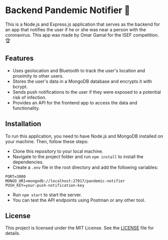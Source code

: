 # Backend Pandemic Notifier 🚨

This is a Node.js and Express.js application that serves as the backend for an app that notifies the user if he or she was near a person with the coronavirus. This app was made by Omar Gamal for the ISEF competition. 🏆

## Features

- Uses geolocation and Bluetooth to track the user's location and proximity to other users.
- Stores the user's data in a MongoDB database and encrypts it with bcrypt.
- Sends push notifications to the user if they were exposed to a potential risk of infection.
- Provides an API for the frontend app to access the data and functionality.

## Installation

To run this application, you need to have Node.js and MongoDB installed on your machine. Then, follow these steps:

- Clone this repository to your local machine.
- Navigate to the project folder and run `npm install` to install the dependencies.
- Create a `.env` file in the root directory and add the following variables:
```
PORT=3000
MONGO_URI=mongodb://localhost:27017/pandemic-notifier
PUSH_KEY=your-push-notification-key
```
- Run `npm start` to start the server.
- You can test the API endpoints using Postman or any other tool.

## License

This project is licensed under the MIT License. See the [LICENSE](LICENSE) file for details.
